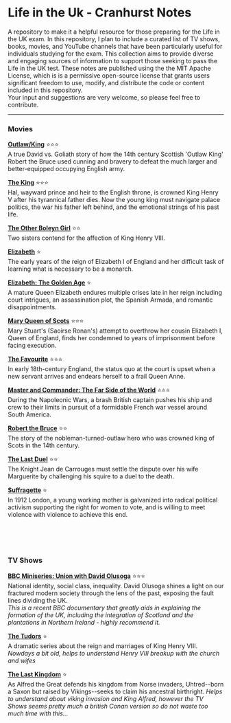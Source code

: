 # Life in the Uk - Cranhurst Notes
A repository to make it a helpful resource for those preparing for the Life in the UK exam. In this repository, I plan to include a curated list of TV shows, books, movies, and YouTube channels that have been particularly useful for individuals studying for the exam. 
This collection aims to provide diverse and engaging sources of information to support those seeking to pass the Life in the UK test. These notes are published using the the MIT Apache License, which is is a permissive open-source license that grants users significant freedom to use, modify, and distribute the code or content included in this repository.  
Your input and suggestions are very welcome, so please feel free to contribute.

---


### Movies
**[Outlaw/King](https://www.imdb.com/title/tt6679794/?ref_=ttls_li_tt)** ⭐⭐⭐ <br> 
A true David vs. Goliath story of how the 14th century Scottish 'Outlaw King' Robert the Bruce used cunning and bravery to defeat the much larger and better-equipped occupying English army.

**[The King](https://www.imdb.com/title/tt7984766/?ref_=ttls_li_tt)** ⭐⭐⭐ <br> 
Hal, wayward prince and heir to the English throne, is crowned King Henry V after his tyrannical father dies. Now the young king must navigate palace politics, the war his father left behind, and the emotional strings of his past life.

**[The Other Boleyn Girl](https://www.imdb.com/title/tt0467200/?ref_=ttls_li_tt)**  ⭐⭐  <br> 
Two sisters contend for the affection of King Henry VIII.

**[Elizabeth](https://www.imdb.com/title/tt0127536/?ref_=ttls_li_tt)** ⭐ <br> 
The early years of the reign of Elizabeth I of England and her difficult task of learning what is necessary to be a monarch.

**[Elizabeth: The Golden Age](https://www.imdb.com/title/tt0414055/?ref_=ttls_li_tt)** ⭐ <br> 
A mature Queen Elizabeth endures multiple crises late in her reign including court intrigues, an assassination plot, the Spanish Armada, and romantic disappointments.

**[Mary Queen of Scots](https://www.imdb.com/title/tt2328900/?ref_=ttls_li_tt)** ⭐⭐⭐ <br> 
Mary Stuart's (Saoirse Ronan's) attempt to overthrow her cousin Elizabeth I, Queen of England, finds her condemned to years of imprisonment before facing execution.

**[The Favourite](https://www.imdb.com/title/tt5083738/?ref_=ttls_li_tt)** ⭐⭐⭐ <br> 
In early 18th-century England, the status quo at the court is upset when a new servant arrives and endears herself to a frail Queen Anne.

**[Master and Commander: The Far Side of the World](https://www.imdb.com/title/tt0311113/?ref_=ttls_li_tt)** ⭐⭐⭐ <br> 
During the Napoleonic Wars, a brash British captain pushes his ship and crew to their limits in pursuit of a formidable French war vessel around South America.

**[Robert the Bruce](https://www.imdb.com/title/tt8000908/?ref_=ttls_li_tt)** ⭐⭐ <br> 
The story of the nobleman-turned-outlaw hero who was crowned king of Scots in the 14th century.

**[The Last Duel](https://www.imdb.com/title/tt4244994/)** ⭐⭐ <br> 
The Knight Jean de Carrouges must settle the dispute over his wife Marguerite by challenging his squire to a duel to the death.

**[Suffragette](https://www.imdb.com/title/tt3077214/)** ⭐ <br> 
In 1912 London, a young working mother is galvanized into radical political activism supporting the right for women to vote, and is willing to meet violence with violence to achieve this end.

<br><br><br>

### TV Shows
**[BBC Miniseries: Union with David Olusoga](https://www.bbc.co.uk/iplayer/episodes/p0gd25kn/union-with-david-olusoga)** ⭐⭐⭐ <br>
National identity, social class, inequality. David Olusoga shines a light on our fractured modern society through the lens of the past, exposing the fault lines dividing the UK. <br>
 *This is a recent BBC documentary that greatly aids in explaining the formation of the UK, including the integration of Scotland and the plantations in Northern Ireland - highly recommend it.*

**[The Tudors](https://www.imdb.com/title/tt0758790/)** ⭐ <br> 
A dramatic series about the reign and marriages of King Henry VIII. <br>
*Nowdays a bit old, helps to understand Henry VIII breakup with the church and wifes*


**[The Last Kingdom](https://www.imdb.com/title/tt4179452/)** ⭐ <br> 
As Alfred the Great defends his kingdom from Norse invaders, Uhtred--born a Saxon but raised by Vikings--seeks to claim his ancestral birthright.
*Helps to understand about viking invasion and King Alfred, however the TV Shows seems pretty much a british Conan version so do not waste too much time with this...*

